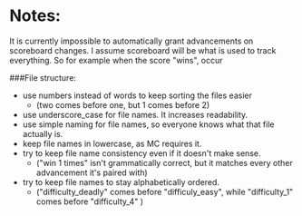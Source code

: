 # Notes:
It is currently impossible to automatically grant advancements on scoreboard changes.
I assume scoreboard will be what is used to track everything. So for example when the score "wins", occur 

###File structure:
- use numbers instead of words to keep sorting the files easier
  - (two comes before one, but 1 comes before 2)
- use underscore_case for file names. It increases readability.
- use simple naming for file names, so everyone knows what that file actually is.
- keep file names in lowercase, as MC requires it.
- try to keep file name consistency even if it doesn't make sense.
  - ("win 1 times" isn't grammatically correct, but it matches every other advancement it's paired with)
- try to keep file names to stay alphabetically ordered.
  - ("difficulty_deadly" comes before "difficuly_easy", while "difficulty_1" comes before "difficulty_4" )
